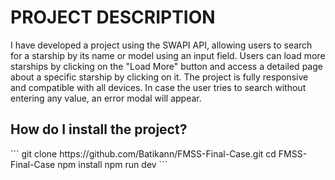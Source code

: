 <h1>PROJECT DESCRIPTION</h1>
<p>I have developed a project using the SWAPI API, allowing users to search for a starship by its name or model using an input field. Users can load more starships by clicking on the "Load More" button and access a detailed page about a specific starship by clicking on it. The project is fully responsive and compatible with all devices. In case the user tries to search without entering any value, an error modal will appear.</p>

<h2>How do I install the project?</h2>
```
git clone https://github.com/Batikann/FMSS-Final-Case.git
cd FMSS-Final-Case
npm install
npm run dev
```
